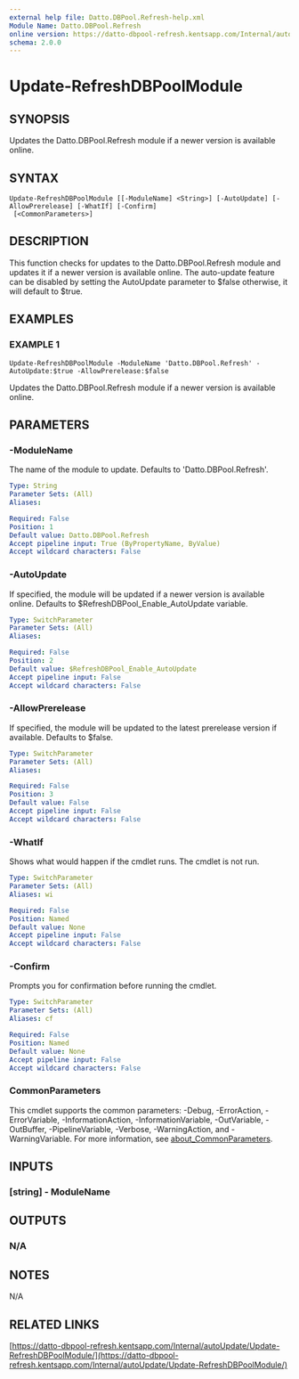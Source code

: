 ```yaml
---
external help file: Datto.DBPool.Refresh-help.xml
Module Name: Datto.DBPool.Refresh
online version: https://datto-dbpool-refresh.kentsapp.com/Internal/autoUpdate/Update-RefreshDBPoolModule/
schema: 2.0.0
---
```


# Update-RefreshDBPoolModule

## SYNOPSIS
Updates the Datto.DBPool.Refresh module if a newer version is available online.

## SYNTAX

```
Update-RefreshDBPoolModule [[-ModuleName] <String>] [-AutoUpdate] [-AllowPrerelease] [-WhatIf] [-Confirm]
 [<CommonParameters>]
```

## DESCRIPTION
This function checks for updates to the Datto.DBPool.Refresh module and updates it if a newer version is available online.
The auto-update feature can be disabled by setting the AutoUpdate parameter to $false otherwise, it will default to $true.

## EXAMPLES

### EXAMPLE 1
```
Update-RefreshDBPoolModule -ModuleName 'Datto.DBPool.Refresh' -AutoUpdate:$true -AllowPrerelease:$false
```

Updates the Datto.DBPool.Refresh module if a newer version is available online.

## PARAMETERS

### -ModuleName
The name of the module to update.
Defaults to 'Datto.DBPool.Refresh'.

```yaml
Type: String
Parameter Sets: (All)
Aliases:

Required: False
Position: 1
Default value: Datto.DBPool.Refresh
Accept pipeline input: True (ByPropertyName, ByValue)
Accept wildcard characters: False
```

### -AutoUpdate
If specified, the module will be updated if a newer version is available online.
Defaults to $RefreshDBPool_Enable_AutoUpdate variable.

```yaml
Type: SwitchParameter
Parameter Sets: (All)
Aliases:

Required: False
Position: 2
Default value: $RefreshDBPool_Enable_AutoUpdate
Accept pipeline input: False
Accept wildcard characters: False
```

### -AllowPrerelease
If specified, the module will be updated to the latest prerelease version if available.
Defaults to $false.

```yaml
Type: SwitchParameter
Parameter Sets: (All)
Aliases:

Required: False
Position: 3
Default value: False
Accept pipeline input: False
Accept wildcard characters: False
```

### -WhatIf
Shows what would happen if the cmdlet runs.
The cmdlet is not run.

```yaml
Type: SwitchParameter
Parameter Sets: (All)
Aliases: wi

Required: False
Position: Named
Default value: None
Accept pipeline input: False
Accept wildcard characters: False
```

### -Confirm
Prompts you for confirmation before running the cmdlet.

```yaml
Type: SwitchParameter
Parameter Sets: (All)
Aliases: cf

Required: False
Position: Named
Default value: None
Accept pipeline input: False
Accept wildcard characters: False
```

### CommonParameters
This cmdlet supports the common parameters: -Debug, -ErrorAction, -ErrorVariable, -InformationAction, -InformationVariable, -OutVariable, -OutBuffer, -PipelineVariable, -Verbose, -WarningAction, and -WarningVariable. For more information, see [about_CommonParameters](http://go.microsoft.com/fwlink/?LinkID=113216).

## INPUTS

### [string] - ModuleName
## OUTPUTS

### N/A
## NOTES
N/A

## RELATED LINKS

[https://datto-dbpool-refresh.kentsapp.com/Internal/autoUpdate/Update-RefreshDBPoolModule/](https://datto-dbpool-refresh.kentsapp.com/Internal/autoUpdate/Update-RefreshDBPoolModule/)

